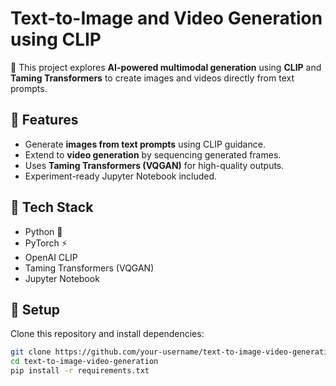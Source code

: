 # Text-to-Image and Video Generation using CLIP 

🚀 This project explores **AI-powered multimodal generation** using **CLIP** and **Taming Transformers** to create images and videos directly from text prompts.  

## 🔹 Features
- Generate **images from text prompts** using CLIP guidance.  
- Extend to **video generation** by sequencing generated frames.  
- Uses **Taming Transformers (VQGAN)** for high-quality outputs.  
- Experiment-ready Jupyter Notebook included.  

## 🔹 Tech Stack
- Python 🐍  
- PyTorch ⚡  
- OpenAI CLIP  
- Taming Transformers (VQGAN)  
- Jupyter Notebook  

## 🔹 Setup
Clone this repository and install dependencies:
```bash
git clone https://github.com/your-username/text-to-image-video-generation.git
cd text-to-image-video-generation
pip install -r requirements.txt
